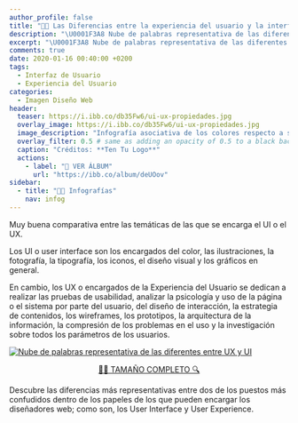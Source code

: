 ```yaml
---
author_profile: false
title: "👨‍🎨 Las Diferencias entre la experiencia del usuario y la interfaz del usuario"
description: "\U0001F3A8 Nube de palabras representativa de las diferentes entre User Experience e User Interface"
excerpt: "\U0001F3A8 Nube de palabras representativa de las diferentes entre User Experience e User Interface"
comments: true
date: 2020-01-16 00:40:00 +0200
tags:
  - Interfaz de Usuario
  - Experiencia del Usuario
categories:
  - Imagen Diseño Web
header:
  teaser: https://i.ibb.co/db35Fw6/ui-ux-propiedades.jpg
  overlay_image: https://i.ibb.co/db35Fw6/ui-ux-propiedades.jpg
  image_description: "Infografía asociativa de los colores respecto a sus sentimientos y temáticas más reflejadas respecto a la visión social; blanco, gris, fucsia, negro, morado, marrón, azul, naranja, verde, rojo | Visto en Ciberninjas"
  overlay_filter: 0.5 # same as adding an opacity of 0.5 to a black background
  caption: "Créditos: **Ten Tu Logo**"
  actions:
    - label: "📸 VER ÁLBUM"
      url: "https://ibb.co/album/deUOov"
sidebar:
  - title: "👨‍🎨 Infografías"
    nav: infog
---
```


Muy buena comparativa entre las temáticas de las que se encarga el UI o el UX.

Los UI o user interface son los encargados del color, las ilustraciones, la fotografía, la tipografía, los iconos, el diseño visual y los gráficos en general.

En cambio, los UX o encargados de la Experiencia del Usuario se dedican a realizar las pruebas de usabilidad, analizar la psicología y uso de la página o el sistema por parte del usuario, del diseño de interacción, la estrategia de contenidos, los wireframes, los prototipos, la arquitectura de la información, la compresión de los problemas en el uso y la investigación sobre todos los parámetros de los usuarios.

<a href="https://ibb.co/pWsLcBZ"><img src="https://i.ibb.co/db35Fw6/ui-ux-propiedades.jpg" alt="Nube de palabras representativa de las diferentes entre UX y UI" border="0" /></a>

<center><a href="https://ibb.co/pWsLcBZ" class="btn btn--success btn--large" title="Nube de palabras representativa de las diferentes entre UX y UI | Visto en Ciberninjas">🕵️‍♀️ TAMAÑO COMPLETO 🔍</a></center>

Descubre las diferencias más representativas entre dos de los puestos más confudidos dentro de los papeles de los que pueden encargar los diseñadores web; como son, los User Interface y User Experience.
